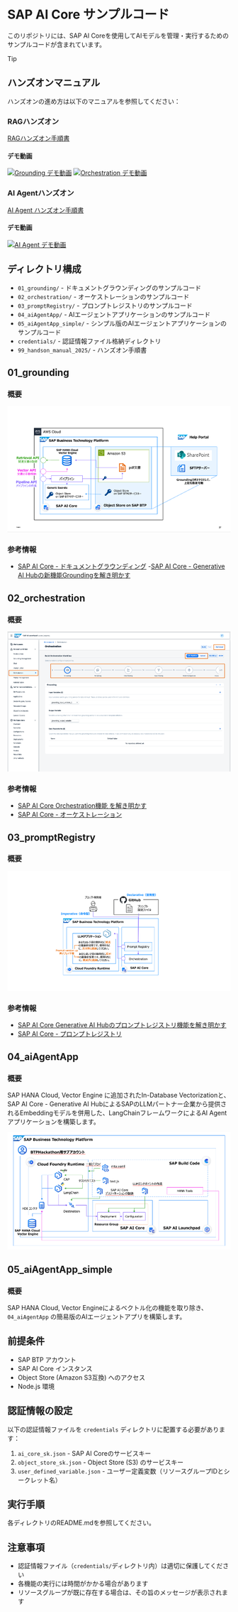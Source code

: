 # SAP AI Core サンプルコード

このリポジトリには、SAP AI Coreを使用してAIモデルを管理・実行するためのサンプルコードが含まれています。

> [!TIP]
> ## ハンズオンマニュアル
>
> ハンズオンの進め方は以下のマニュアルを参照してください：
>
> ### RAGハンズオン
> [RAGハンズオン手順書](99_handson_manual_2025/01_SAPAICore_RAG/README.md)
>
> #### デモ動画
> [![Grounding デモ動画](https://img.youtube.com/vi/vExXOQprhXk/0.jpg)](https://youtu.be/vExXOQprhXk)
> [![Orchestration デモ動画](https://img.youtube.com/vi/crbT2v8LVlU/0.jpg)](https://youtu.be/crbT2v8LVlU)
>
> ### AI Agentハンズオン
> [AI Agent ハンズオン手順書](99_handson_manual_2025/02_AIAgent_on_BTP/README.md)
>
> #### デモ動画
> [![AI Agent デモ動画](https://img.youtube.com/vi/U7Z9AH0B458/0.jpg)](https://youtu.be/U7Z9AH0B458)

## ディレクトリ構成

- `01_grounding/` - ドキュメントグラウンディングのサンプルコード
- `02_orchestration/` - オーケストレーションのサンプルコード
- `03_promptRegistry/` - プロンプトレジストリのサンプルコード
- `04_aiAgentApp/` - AIエージェントアプリケーションのサンプルコード
- `05_aiAgentApp_simple/` - シンプル版のAIエージェントアプリケーションのサンプルコード
- `credentials/` - 認証情報ファイル格納ディレクトリ
- `99_handson_manual_2025/` - ハンズオン手順書

## 01_grounding
### 概要
![01_groundingの概要](01_grounding/assets/00_grounding_overview.png)

### 参考情報
- [SAP AI Core - ドキュメントグラウンディング](https://help.sap.com/docs/sap-ai-core/sap-ai-core-service-guide/document-grounding)
-[SAP AI Core - Generative AI Hubの新機能Groundingを解き明かす](https://community.sap.com/t5/technology-blogs-by-sap/sap-ai-core-generative-ai-hub%E3%81%AE%E6%96%B0%E6%A9%9F%E8%83%BDgrounding%E3%82%92%E8%A7%A3%E3%81%8D%E6%98%8E%E3%81%8B%E3%81%99/ba-p/14065096)

## 02_orchestration
### 概要
![02_orchestrationの概要](02_orchestration/assets/00_orchestration_overview.png)

### 参考情報
- [SAP AI Core Orchestration機能 を解き明かす](https://community.sap.com/t5/technology-blogs-by-sap/sap-ai-core-orchestration%E6%A9%9F%E8%83%BD-%E3%82%92%E8%A7%A3%E3%81%8D%E6%98%8E%E3%81%8B%E3%81%99/ba-p/14066141)
- [SAP AI Core - オーケストレーション](https://help.sap.com/docs/sap-ai-core/sap-ai-core-service-guide/orchestration)

## 03_promptRegistry
### 概要
![03_promptRegistryの概要](03_promptRegistry/assets/00_promptRegistry_overview.png)

### 参考情報
- [SAP AI Core Generative AI Hubのプロンプトレジストリ機能を解き明かす](https://community.sap.com/t5/technology-blogs-by-sap/sap-ai-core-generative-ai-hub%E3%81%AE%E3%83%97%E3%83%AD%E3%83%B3%E3%83%97%E3%83%88%E3%83%AC%E3%82%B8%E3%82%B9%E3%83%88%E3%83%AA%E6%A9%9F%E8%83%BD%E3%82%92%E8%A7%A3%E3%81%8D%E6%98%8E%E3%81%8B%E3%81%99/ba-p/14072026) 
- [SAP AI Core - プロンプトレジストリ](https://help.sap.com/docs/sap-ai-core/sap-ai-core-service-guide/prompt-registry) 

## 04_aiAgentApp
### 概要
SAP HANA Cloud, Vector Engine に追加されたIn-Database Vectorizationと、SAP AI Core - Generative AI HubによるSAPのLLMパートナー企業から提供されるEmbeddingモデルを併用した、LangChainフレームワークによるAI Agentアプリケーションを構築します。

![04_aiAgentAppの概要](04_aiAgentApp/assets/README/setup/00_aiAgentApp_overview.png)

## 05_aiAgentApp_simple
### 概要
SAP HANA Cloud, Vector Engineによるベクトル化の機能を取り除き、`04_aiAgentApp` の簡易版のAIエージェントアプリを構築します。

## 前提条件

- SAP BTP アカウント
- SAP AI Core インスタンス
- Object Store (Amazon S3互換) へのアクセス
- Node.js 環境

## 認証情報の設定

以下の認証情報ファイルを `credentials` ディレクトリに配置する必要があります：

1. `ai_core_sk.json` - SAP AI Coreのサービスキー
2. `object_store_sk.json` - Object Store (S3) のサービスキー
3. `user_defined_variable.json` - ユーザー定義変数（リソースグループIDとシークレット名）

## 実行手順

各ディレクトリのREADME.mdを参照してください。

## 注意事項

- 認証情報ファイル（`credentials/`ディレクトリ内）は適切に保護してください
- 各機能の実行には時間がかかる場合があります
- リソースグループが既に存在する場合は、その旨のメッセージが表示されます

